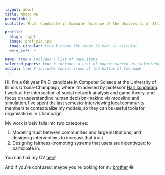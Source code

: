 ```yaml
---
layout: about
title: About Me
permalink: /
subtitle: Ph.D. Candidate in Computer Science at the University of Illinois Urbana-Champaign

profile:
  align: right
  image: prof_pic.jpg
  image_circular: true # crops the image to make it circular
  more_info: >

news: true # includes a list of news items
selected_papers: true # includes a list of papers marked as "selected={true}"
social: true # includes social icons at the bottom of the page
---
```


Hi! I'm a 6th year Ph.D. candidate in Computer Science at the University of Illinois Urbana-Champaign, where I'm advised by professor [Hari Sundaram](https://sundaram.cs.illinois.edu). I work at the intersection of social network analysis and game theory, and focus on understanding human decision-making via modeling and simulation. I've spent the last semester interviewing local community members to contextualize my models, so they can be useful tools for organizations in Champaign.

My work largely falls into two categories:

1. Modeling trust between communities and large institutions, and designing interventions to increase that trust.
2. Designing fairness-promoting systems that users are incentivized to participate in.

You can find my CV [here](../assets/pdf/Naina_CV_2024.pdf)!

And if you're confused, maybe you're looking for my [brother](https://nbalepur.github.io) :grin:
